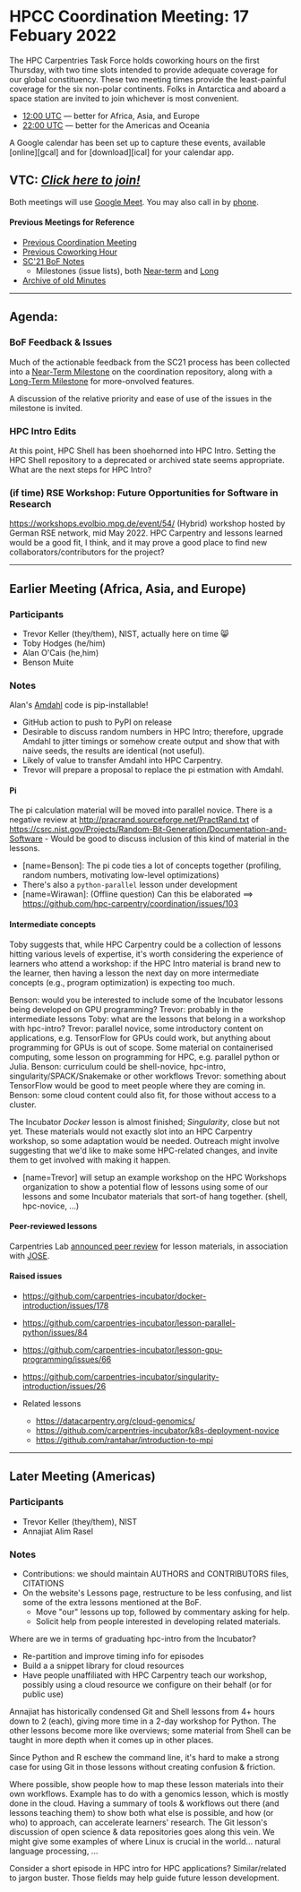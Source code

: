 # HPCC Coordination Meeting: 17 Febuary 2022

The HPC Carpentries Task Force holds coworking hours on the first Thursday,
with two time slots intended to provide adequate coverage for our global
constituency. These two meeting times provide the least-painful coverage for
the six non-polar continents. Folks in Antarctica and aboard a space station
are invited to join whichever is most convenient.

- [12:00 UTC][earlier] &mdash; better for Africa, Asia, and Europe
- [22:00 UTC][evening] &mdash; better for the Americas and Oceania

A Google calendar has been set up to capture these events, available
[online][gcal] and for [download][ical] for your calendar app.

<!-- Info & Callback links -->

[meet]: https://meet.google.com/gez-aeui-jdx
[phone]: https://tel.meet/gez-aeui-jdx?hs=5
[earlier]:
  https://www.timeanddate.com/worldclock/fixedtime.html?iso=20220217T1200&msg=HPC+Carpentries+Coworking+Hour+1
[evening]:
  https://www.timeanddate.com/worldclock/fixedtime.html?iso=20220217T2200&msg=HPC+Carpentries+Coworking+Hour+2
[last-cowork]: https://codimd.carpentries.org/8BhACFzvQtKy0F6PFHDGJQ??view
[last-coord]: https://codimd.carpentries.org/RkBKQuHsSN6S9Z3DqV6vBQ?view
[bof-codi]: https://codimd.carpentries.org/9-Y8OaVIT2qpb_P47TR7Lw?view
[minutes]: https://github.com/hpc-carpentry/coordination/tree/main/minutes
[sc21-milestone]: https://github.com/hpc-carpentry/coordination/milestone/1
[sc21-milestone-long]:
  https://github.com/hpc-carpentry/coordination/milestone/2
[big-pr]: https://github.com/carpentries-incubator/hpc-intro/pull/373

## VTC: **_[Click here to join!][meet]_**

Both meetings will use [Google Meet][meet]. You may also call in by [phone].

#### Previous Meetings for Reference

- [Previous Coordination Meeting][last-coord]
- [Previous Coworking Hour][last-cowork]
- [SC'21 BoF Notes][bof-codi]
  - Milestones (issue lists), both [Near-term][sc21-milestone] and
    [Long][sc21-milestone-long]
- [Archive of old Minutes][minutes]

---

## Agenda:

### BoF Feedback & Issues

Much of the actionable feedback from the SC21 process has been collected into a
[Near-Term Milestone][sc21-milestone] on the coordination repository, along
with a [Long-Term Milestone][sc21-milestone-long] for more-onvolved features.

A discussion of the relative priority and ease of use of the issues in the
milestone is invited.

### HPC Intro Edits

At this point, HPC Shell has been shoehorned into HPC Intro. Setting the HPC
Shell repository to a deprecated or archived state seems appropriate. What are
the next steps for HPC Intro?

### (if time) RSE Workshop: Future Opportunities for Software in Research

https://workshops.evolbio.mpg.de/event/54/ (Hybrid) workshop hosted by German
RSE network, mid May 2022. HPC Carpentry and lessons learned would be a good
fit, I think, and it may prove a good place to find new
collaborators/contributors for the project?

---

## Earlier Meeting (Africa, Asia, and Europe)

### Participants

- Trevor Keller (they/them), NIST, actually here on time :smile_cat:
- Toby Hodges (he/him)
- Alan O'Cais (he,him)
- Benson Muite

### Notes

Alan's [Amdahl](https://github.com/ocaisa/amdahl) code is pip-installable!

- GitHub action to push to PyPI on release
- Desirable to discuss random numbers in HPC Intro; therefore, upgrade Amdahl
  to jitter timings or somehow create output and show that with naive seeds,
  the results are identical (not useful).
- Likely of value to transfer Amdahl into HPC Carpentry.
- Trevor will prepare a proposal to replace the pi estmation with Amdahl.

#### Pi

The pi calculation material will be moved into parallel novice. There is a
negative review at http://pracrand.sourceforge.net/PractRand.txt of
https://csrc.nist.gov/Projects/Random-Bit-Generation/Documentation-and-Software -
Would be good to discuss inclusion of this kind of material in the lessons.

- [name=Benson]: The pi code ties a lot of concepts together (profiling, random
  numbers, motivating low-level optimizations)
- There's also a `python-parallel` lesson under development
- [name=Wirawan]: (Offline question) Can this be elaborated ==>
  https://github.com/hpc-carpentry/coordination/issues/103

#### Intermediate concepts

Toby suggests that, while HPC Carpentry could be a collection of lessons
hitting various levels of expertise, it's worth considering the experience of
learners who attend a workshop: if the HPC Intro material is brand new to the
learner, then having a lesson the next day on more intermediate concepts (e.g.,
program optimization) is expecting too much.

Benson: would you be interested to include some of the Incubator lessons being
developed on GPU programming? Trevor: probably in the intermediate lessons
Toby: what are the lessons that belong in a workshop with hpc-intro? Trevor:
parallel novice, some introductory content on applications, e.g. TensorFlow for
GPUs could work, but anything about programming for GPUs is out of scope. Some
material on containerised computing, some lesson on programming for HPC, e.g.
parallel python or Julia. Benson: curriculum could be shell-novice, hpc-intro,
singularity/SPACK/Snakemake or other workflows Trevor: something about
TensorFlow would be good to meet people where they are coming in. Benson: some
cloud content could also fit, for those without access to a cluster.

The Incubator _Docker_ lesson is almost finished; _Singularity_, close but not
yet. These materials would not exactly slot into an HPC Carpentry workshop, so
some adaptation would be needed. Outreach might involve suggesting that we'd
like to make some HPC-related changes, and invite them to get involved with
making it happen.

- [name=Trevor] will setup an example workshop on the HPC Workshops
  organization to show a potential flow of lessons using some of our lessons
  and some Incubator materials that sort-of hang together. (shell, hpc-novice,
  ...)

#### Peer-reviewed lessons

Carpentries Lab
[announced peer review](https://carpentries.org/blog/2022/02/carpentries-lab-lesson-review-pilot/)
for lesson materials, in association with [JOSE](https://jose.theoj.org/).

#### Raised issues

- https://github.com/carpentries-incubator/docker-introduction/issues/178
- https://github.com/carpentries-incubator/lesson-parallel-python/issues/84
- https://github.com/carpentries-incubator/lesson-gpu-programming/issues/66
- https://github.com/carpentries-incubator/singularity-introduction/issues/26

- Related lessons
  - https://datacarpentry.org/cloud-genomics/
  - https://github.com/carpentries-incubator/k8s-deployment-novice
  - https://github.com/rantahar/introduction-to-mpi

---

## Later Meeting (Americas)

### Participants

- Trevor Keller (they/them), NIST
- Annajiat Alim Rasel

### Notes

- Contributions: we should maintain AUTHORS and CONTRIBUTORS files, CITATIONS
- On the website's Lessons page, restructure to be less confusing, and list
  some of the extra lessons mentioned at the BoF.
  - Move "our" lessons up top, followed by commentary asking for help.
  - Solicit help from people interested in developing related materials.

Where are we in terms of graduating hpc-intro from the Incubator?

- Re-partition and improve timing info for episodes
- Build a a snippet library for cloud resources
- Have people unaffiliated with HPC Carpentry teach our workshop, possibly
  using a cloud resource we configure on their behalf (or for public use)

Annajiat has historically condensed Git and Shell lessons from 4+ hours down to
2 (each), giving more time in a 2-day workshop for Python. The other lessons
become more like overviews; some material from Shell can be taught in more
depth when it comes up in other places.

Since Python and R eschew the command line, it's hard to make a strong case for
using Git in those lessons without creating confusion & friction.

Where possible, show people how to map these lesson materials into their own
workflows. Example has to do with a genomics lesson, which is mostly done in
the cloud. Having a summary of tools & workflows out there (and lessons
teaching them) to show both what else is possible, and how (or who) to
approach, can accelerate learners' research. The Git lesson's discussion of
open science & data repositories goes along this vein. We might give some
examples of where Linux is crucial in the world... natural language processing,
...

Consider a short episode in HPC intro for HPC applications? Similar/related to
jargon buster. Those fields may help guide future lesson development.

